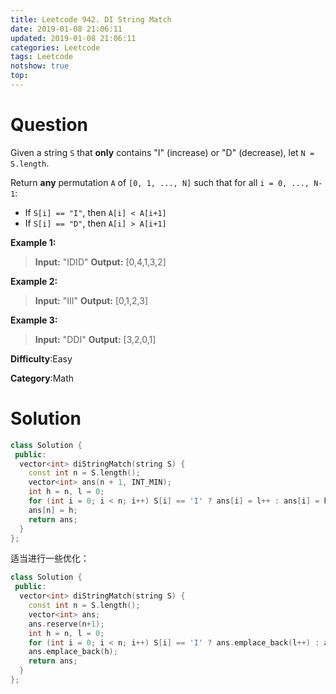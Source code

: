 ```yaml
---
title: Leetcode 942. DI String Match
date: 2019-01-08 21:06:11
updated: 2019-01-08 21:06:11
categories: Leetcode
tags: Leetcode
notshow: true
top:
---
```


# Question

Given a string  `S`  that  **only**  contains "I" (increase) or "D" (decrease), let  `N = S.length`.

Return  **any**  permutation  `A`  of  `[0, 1, ..., N]`  such that for all  `i = 0, ..., N-1`:

- If  `S[i] == "I"`, then  `A[i] < A[i+1]`
- If  `S[i] == "D"`, then  `A[i] > A[i+1]`

**Example 1:**

> **Input:** "IDID"
> **Output:** [0,4,1,3,2]

**Example 2:**

> **Input:** "III"
> **Output:** [0,1,2,3]

**Example 3:**

> **Input:** "DDI"
> **Output:** [3,2,0,1]

**Difficulty**:Easy

**Category**:Math

<!-- more -->

# Solution

```cpp
class Solution {
 public:
  vector<int> diStringMatch(string S) {
    const int n = S.length();
    vector<int> ans(n + 1, INT_MIN);
    int h = n, l = 0;
    for (int i = 0; i < n; i++) S[i] == 'I' ? ans[i] = l++ : ans[i] = h--;
    ans[n] = h;
    return ans;
  }
};
```

适当进行一些优化：

```cpp
class Solution {
 public:
  vector<int> diStringMatch(string S) {
    const int n = S.length();
    vector<int> ans;
    ans.reserve(n+1);
    int h = n, l = 0;
    for (int i = 0; i < n; i++) S[i] == 'I' ? ans.emplace_back(l++) : ans.emplace_back(h--);
    ans.emplace_back(h);
    return ans;
  }
};
```
